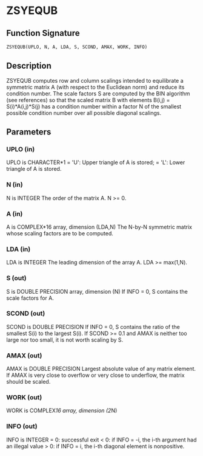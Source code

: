 # ZSYEQUB

## Function Signature

```fortran
ZSYEQUB(UPLO, N, A, LDA, S, SCOND, AMAX, WORK, INFO)
```

## Description


 ZSYEQUB computes row and column scalings intended to equilibrate a
 symmetric matrix A (with respect to the Euclidean norm) and reduce
 its condition number. The scale factors S are computed by the BIN
 algorithm (see references) so that the scaled matrix B with elements
 B(i,j) = S(i)*A(i,j)*S(j) has a condition number within a factor N of
 the smallest possible condition number over all possible diagonal
 scalings.

## Parameters

### UPLO (in)

UPLO is CHARACTER*1 = 'U': Upper triangle of A is stored; = 'L': Lower triangle of A is stored.

### N (in)

N is INTEGER The order of the matrix A. N >= 0.

### A (in)

A is COMPLEX*16 array, dimension (LDA,N) The N-by-N symmetric matrix whose scaling factors are to be computed.

### LDA (in)

LDA is INTEGER The leading dimension of the array A. LDA >= max(1,N).

### S (out)

S is DOUBLE PRECISION array, dimension (N) If INFO = 0, S contains the scale factors for A.

### SCOND (out)

SCOND is DOUBLE PRECISION If INFO = 0, S contains the ratio of the smallest S(i) to the largest S(i). If SCOND >= 0.1 and AMAX is neither too large nor too small, it is not worth scaling by S.

### AMAX (out)

AMAX is DOUBLE PRECISION Largest absolute value of any matrix element. If AMAX is very close to overflow or very close to underflow, the matrix should be scaled.

### WORK (out)

WORK is COMPLEX*16 array, dimension (2*N)

### INFO (out)

INFO is INTEGER = 0: successful exit < 0: if INFO = -i, the i-th argument had an illegal value > 0: if INFO = i, the i-th diagonal element is nonpositive.


